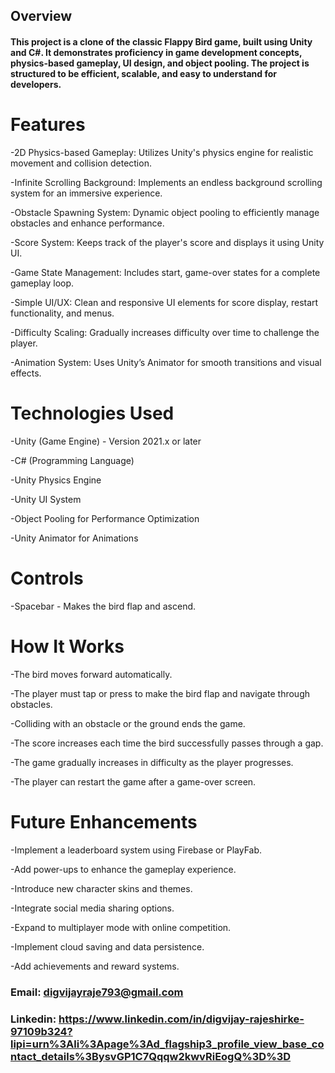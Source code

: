 ## Overview

#### This project is a clone of the classic Flappy Bird game, built using Unity and C#. It demonstrates proficiency in game development concepts, physics-based gameplay, UI design, and object pooling. The project is structured to be efficient, scalable, and easy to understand for developers.

# Features

-2D Physics-based Gameplay: Utilizes Unity's physics engine for realistic movement and collision detection.

-Infinite Scrolling Background: Implements an endless background scrolling system for an immersive experience.

-Obstacle Spawning System: Dynamic object pooling to efficiently manage obstacles and enhance performance.

-Score System: Keeps track of the player's score and displays it using Unity UI.

-Game State Management: Includes start, game-over states for a complete gameplay loop.

-Simple UI/UX: Clean and responsive UI elements for score display, restart functionality, and menus.

-Difficulty Scaling: Gradually increases difficulty over time to challenge the player.

-Animation System: Uses Unity’s Animator for smooth transitions and visual effects.

# Technologies Used

-Unity (Game Engine) - Version 2021.x or later

-C# (Programming Language)

-Unity Physics Engine

-Unity UI System

-Object Pooling for Performance Optimization

-Unity Animator for Animations

# Controls

-Spacebar - Makes the bird flap and ascend.

# How It Works

-The bird moves forward automatically.

-The player must tap or press to make the bird flap and navigate through obstacles.

-Colliding with an obstacle or the ground ends the game.

-The score increases each time the bird successfully passes through a gap.

-The game gradually increases in difficulty as the player progresses.

-The player can restart the game after a game-over screen.

# Future Enhancements

-Implement a leaderboard system using Firebase or PlayFab.

-Add power-ups to enhance the gameplay experience.

-Introduce new character skins and themes.

-Integrate social media sharing options.

-Expand to multiplayer mode with online competition.

-Implement cloud saving and data persistence.

-Add achievements and reward systems.

### Email: digvijayraje793@gmail.com
### Linkedin: https://www.linkedin.com/in/digvijay-rajeshirke-97109b324?lipi=urn%3Ali%3Apage%3Ad_flagship3_profile_view_base_contact_details%3BysvGP1C7Qqqw2kwvRiEogQ%3D%3D
